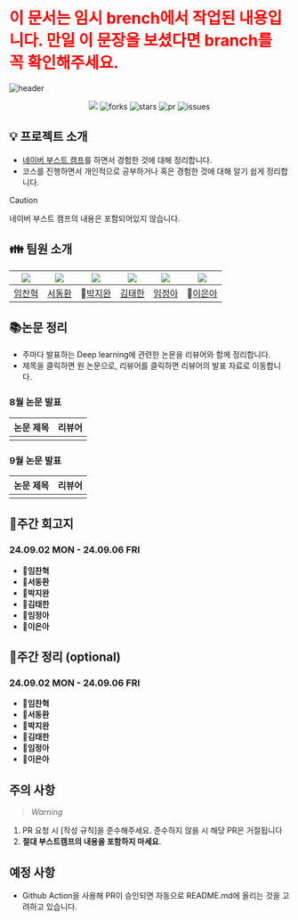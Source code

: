 <h1> <font color = "red">이 문서는 임시 brench에서 작업된 내용입니다.
만일 이 문장을 보셨다면 branch를 꼭 확인해주세요.</font> </h1>

![header](https://capsule-render.vercel.app/api?type=waving&color=gradient&customColorList=1,5,10&height=300&section=header&text=딥하조%20study&fontSize=90)


<div align="center">
 <a href="https://hits.seeyoufarm.com"><img src="https://hits.seeyoufarm.com/api/count/incr/badge.svg?url=https%3A%2F%2Fgithub.com%2FnOctaveLay%2F2024-Boostcamp-CV-18&count_bg=%23959BA2&title_bg=%23555555&icon=&icon_color=%23E7E7E7&title=hits&edge_flat=false"/></a>
  <img src="https://img.shields.io/github/forks/nOctaveLay/2024-Boostcamp-CV-18" alt="forks"/>
  <img src="https://img.shields.io/github/stars/nOctaveLay/2024-Boostcamp-CV-18?color=yellow" alt="stars"/>
  <img src="https://img.shields.io/github/issues-pr/nOctaveLay/2024-Boostcamp-CV-18?color=green" alt="pr"/>
  <img src="https://img.shields.io/github/issues/nOctaveLay/2024-Boostcamp-CV-18?color=blue" alt="issues"/>
</div>

## 💡 프로젝트 소개

- [네이버 부스트 캠프](https://boostcamp.connect.or.kr/program_ai.html)를 하면서 경험한 것에 대해 정리합니다.
- 코스를 진행하면서 개인적으로 공부하거나 혹은 경험한 것에 대해 알기 쉽게 정리합니다.

>[!CAUTION]
>네이버 부스트 캠프의 내용은 포함되어있지 않습니다. 

## 👪 팀원 소개

| ![](https://avatars.githubusercontent.com/chan-note) | ![](https://avatars.githubusercontent.com/Donghwan127) | ![](https://avatars.githubusercontent.com/batwan01) | ![](https://avatars.githubusercontent.com/taehan79-kim) | ![](https://avatars.githubusercontent.com/nOctaveLay) | ![](https://avatars.githubusercontent.com/Two-Silver) |
| ---------------------------------------------------- | ------------------------------------------------------ | --------------------------------------------------- | ------------------------------------------------------- | ----------------------------------------------------- | ----------------------------------------------------- |
| [임찬혁](https://github.com/chan-note)                  | [서동환](https://github.com/Donghwan127)                  | 🦇[박지완](https://github.com/batwan01)          | [김태한](https://github.com/taehan79-kim)                  | [임정아](https://github.com/nOctaveLay)                  | 🐡[이은아](https://github.com/Two-Silver)                  |

## 📚논문 정리

- 주마다 발표하는 Deep learning에 관련한 논문을 리뷰어와 함께 정리합니다.
- 제목을 클릭하면 원 논문으로, 리뷰어를 클릭하면 리뷰어의 발표 자료로 이동합니다.

### 8월 논문 발표

| 논문 제목 | 리뷰어 |
| ----- | --- |
|       |     |

### 9월 논문 발표

| 논문 제목 | 리뷰어 |
| ----- | --- |
|       |     |

## 👋주간 회고지

### 24.09.02 MON - 24.09.06 FRI

- **📍임찬혁**
- **📍서동환**
- **📍박지완**
- **📍김태한**
- **📍임정아**
- **📍이은아**

## 📝주간 정리 (optional)

### 24.09.02 MON - 24.09.06 FRI

- **📍임찬혁**
- **📍서동환**
- **📍박지완**
- **📍김태한**
- **📍임정아**
- **📍이은아**

## 주의 사항

>*Warning*

1. PR 요청 시 [작성 규칙]을 준수해주세요. 준수하지 않을 시 해당 PR은 거절됩니다
2. **절대 부스트캠프의 내용을 포함하지 마세요**.

## 예정 사항

- Github Action을 사용해 PR이 승인되면 자동으로 README.md에 올리는 것을 고려하고 있습니다.

